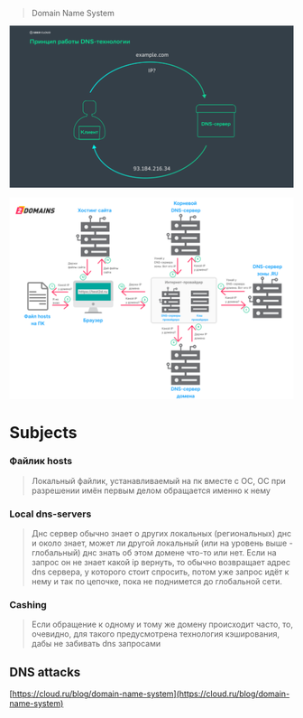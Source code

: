 > Domain Name System

![Untitled](image-storage/Untitled%202.png)

![Untitled](image-storage/Untitled%201%201.png)

# Subjects

### Файлик hosts

> Локальный файлик, устанавливаемый на пк вместе с ОС, ОС при разрешении имён первым делом обращается именно к нему

### Local dns-servers

> Днс сервер обычно знает о других локальных (региональных) днс и около знает, может ли другой локальный (или на уровень выше - глобальный) днс знать об этом домене что-то или нет. Если на запрос он не знает какой ip вернуть, то обычно возвращает адрес dns сервера, у которого стоит спросить, потом уже запрос идёт к нему и так по цепочке, пока не поднимется до глобальной сети.

### Cashing

> Если обращение к одному и тому же домену происходит часто, то, очевидно, для такого предусмотрена технология кэширования, дабы не забивать dns запросами

## DNS attacks

[https://cloud.ru/blog/domain-name-system](https://cloud.ru/blog/domain-name-system)